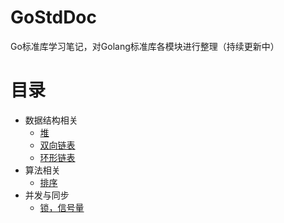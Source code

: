 # GoStdDoc
Go标准库学习笔记，对Golang标准库各模块进行整理（持续更新中）
# 目录
* 数据结构相关
  * [堆](https://github.com/preytaren/GoStdDoc/blob/master/container/heap.md)
  * [双向链表](https://github.com/preytaren/GoStdDoc/blob/master/container/list.md)
  * [环形链表](https://github.com/preytaren/GoStdDoc/blob/master/container/ring.md)
* 算法相关
  * [排序](https://github.com/preytaren/GoStdDoc/blob/master/sort.md)
* 并发与同步
  * [锁，信号量](https://github.com/preytaren/GoStdDoc/blob/master/sync/sync.md)
